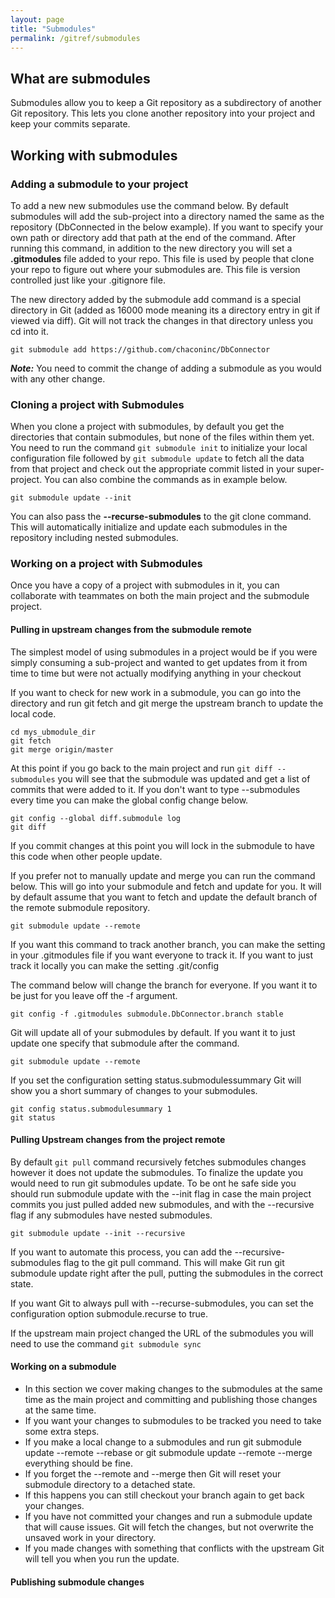 ```yaml
---
layout: page
title: "Submodules"
permalink: /gitref/submodules
---
```


## What are submodules

Submodules allow you to keep a Git repository as a subdirectory of another Git repository.  This lets you clone another repository into your project and keep your commits separate.

## Working with submodules

### Adding a submodule to your project

To add a new new submodules use the command below.  By default submodules will add the sub-project into a directory named the same as the repository (DbConnected in the below example).  If you want to specify your own path or directory add that path at the end of the command.  After running this command, in addition to the new directory you will set a **.gitmodules** file added to your repo.  This file is used by people that clone your repo to figure out where your submodules are.  This file is version controlled just like your .gitignore file.

[comment]: <> (TODO: Try this and figure out what this 16XX thing is all about.)
The new directory added by the submodule add command is a special directory in Git (added as 16000 mode meaning its a directory entry in git if viewed via diff).  Git will not track the changes in that directory unless you cd into it.

`git submodule add https://github.com/chaconinc/DbConnector`

[comment]: <> (TODO: Try making this commit and note anything that is not obvious)
***Note:*** You need to commit the change of adding a submodule as you would with any other change.

### Cloning a project with Submodules

[comment]: <> (TODO: Run though this workflow.  The entire section)

When you clone a project with submodules, by default you get the directories that contain submodules, but none of the files within them yet. You need to run the command `git submodule init` to initialize your local configuration file followed by `git submodule update` to fetch all the data from that project and check out the appropriate commit listed in your super-project.  You can also combine the commands as in example below.

`git submodule update --init`

You can also pass the **--recurse-submodules** to the git clone command.  This will automatically initialize and update each submodules in the repository including nested submodules.

### Working on a project with Submodules

Once you have a copy of a project with submodules in it, you can collaborate with teammates on both the main project and the submodule project.

#### Pulling in upstream changes from the submodule remote

The simplest model of using submodules in a project would be if you were simply consuming a sub-project and wanted to get updates from it from time to time but were not actually modifying anything in your checkout

If you want to check for new work in a submodule, you can go into the directory and run git fetch and git merge the upstream branch to update the local code.

```
cd mys_ubmodule_dir
git fetch
git merge origin/master
```

At this point if you go back to the main project and run `git diff --submodules` you will see that the submodule was updated and get a list of commits that were added to it.  If you don't want to type --submodules every time you can make the global config change below.

```
git config --global diff.submodule log
git diff
```

If you commit changes at this point you will lock in the submodule to have this code when other people update.

If you prefer not to manually update and merge you can run the command below.  This will go into your submodule and fetch and update for you.  It will by default assume that you want to fetch and update the default branch of the remote submodule repository.  

`git submodule update --remote`

 If you want this command to track another branch, you can make the setting in your .gitmodules file if you want everyone to track it.  If you want to just track it locally you can make the setting .git/config 

 The command below will change the branch for everyone.  If you want it to be just for you leave off the -f argument.

 `git config -f .gitmodules submodule.DbConnector.branch stable`

 Git will update all of your submodules by default.  If you want it to just update one specify that submodule after the command.

 `git submodule update --remote`

 If you set the configuration setting status.submodulessummary Git will show you a short summary of changes to your submodules.

 ```
 git config status.submodulesummary 1
 git status
 ```

#### Pulling Upstream changes from the project remote

[comment]: <> (TODO: Need to work though the commands in this section to make sense of them and confirm they are correct)

By default `git pull` command recursively fetches submodules changes however it does not update the submodules.  To finalize the update you would need to run git submodules update.  To be ont he safe side you should run submodule update with the --init flag in case the main project commits you just pulled added new submodules, and with the --recursive flag if any submodules have nested submodules.

`git submodule update --init --recursive`

If you want to automate this process, you can add the --recursive-submodules flag to the git pull command.  This will make Git run git submodule update right after the pull, putting the submodules in the correct state.

If you want Git to always pull with --recurse-submodules, you can set the configuration option submodule.recurse to true.

If the upstream main project changed the URL of the submodules you will need to use the command `git submodule sync`

#### Working on a submodule

[comment]: <> (TODO: Need to work though this section and do the formatting as well.)

* In this section we cover making changes to the submodules at the same time as the main project and committing and publishing those changes at the same time.
* If you want your changes to submodules to be tracked you need to take some extra steps.
* If you make a local change to a submodules and run git submodule update --remote --rebase or git submodule update --remote --merge everything should be fine.
* If you forget the --remote and --merge then Git will reset your submodule directory to a detached state.
* If this happens you can still checkout your branch again to get back your changes.
* If you have not committed your changes and run a submodule update that will cause issues.  Git will fetch the changes, but not overwrite the unsaved work in your directory.
* If you made changes with something that conflicts with the upstream Git will tell you when you run the update.

#### Publishing submodule changes

[comment]: <> (TODO: Go back tot the book and complete this section once you work though an example)